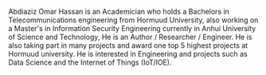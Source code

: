 Abdiaziz Omar Hassan is an Academician who holds a Bachelors in Telecommunications engineering from Hormuud University, also working on a Master's in Information Security Engineering currently in Anhui University of Science and Technology, He is an Author / Researcher / Engineer.
He is also taking part in many projects and award one top 5 highest projects at Hormuud university.
He is interested in Engineering and projects such as Data Science and the Internet of Things (IoT/IOE).